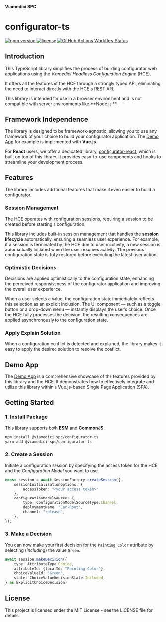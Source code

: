 <div >
  <strong>Viamedici SPC</strong>
</div>

# configurator-ts

[![npm version](https://img.shields.io/npm/v/@viamedici-spc/configurator-ts)](https://www.npmjs.com/package/@viamedici-spc/configurator-ts)
[![license](https://img.shields.io/npm/l/@viamedici-spc/configurator-ts)](https://github.com/viamedici-spc/configurator-ts/blob/main/LICENSE)
[![GitHub Actions Workflow Status](https://img.shields.io/github/actions/workflow/status/viamedici-spc/configurator-ts/main.yml?branch=main)](https://github.com/viamedici-spc/configurator-ts/actions/workflows/main.yml?query=branch%3Amain)

## Introduction

This TypeScript library simplifies the process of building configurator web applications using the _Viamedici Headless
Configuration Engine_ (HCE).

It offers all the features of the HCE through a strongly typed API, eliminating the need to
interact directly with the HCE's REST API.

This library is intended for use in a browser environment and is not compatible with server environments like **Node.js
**.

## Framework Independence

The library is designed to be framework-agnostic, allowing you to use any framework of your choice to build your
configurator application. The [Demo App](https://github.com/viamedici-spc/configurator-ts-demo) for example is
implemented with **Vue.js**.

For **React** users, we offer a dedicated
library, [configurator-react](https://github.com/viamedici-spc/configurator-react), which is built on top of this
library. It provides easy-to-use components and hooks to streamline your development process.

## Features

The library includes additional features that make it even easier to build a configurator.

### Session Management

The HCE operates with configuration sessions, requiring a session to be created before starting a configuration.

This library includes built-in session management that handles the **session lifecycle** automatically, ensuring a
seamless user experience. For example, if a session is terminated by the HCE due to user inactivity, a new session is
automatically initiated when the user resumes activity. The previous configuration state is fully restored before
executing the latest user action.

### Optimistic Decisions

Decisions are applied optimistically to the configuration state, enhancing the perceived responsiveness of the
configurator application and improving the overall user experience.

When a user selects a value, the configuration state immediately reflects this selection as an explicit inclusion. The
UI component — such as a toggle button or a drop-down menu — instantly displays the user’s choice. Once the HCE fully
processes the decision, the resulting consequences are applied asynchronously to the configuration state.

### Apply Explain Solution

When a configuration conflict is detected and explained, the library makes it easy to apply the desired solution to
resolve the conflict.

## Demo App

The [Demo App](https://github.com/viamedici-spc/configurator-ts-demo) is a comprehensive showcase of the features
provided by this library and the HCE. It demonstrates how to effectively integrate and utilize this library within a
Vue.js-based Single Page Application (SPA).

## Getting Started

### 1. Install Package

This library supports both **ESM** and **CommonJS**.

```bash
npm install @viamedici-spc/configurator-ts
yarn add @viamedici-spc/configurator-ts
```

### 2. Create a Session

Initiate a configuration session by specifying the access token for the HCE and the _Configuration Model_ you
want to use.

```typescript
const session = await SessionFactory.createSession({
    sessionInitialisationOptions: {
        accessToken: "<your access token>"
    },
    configurationModelSource: {
        type: ConfigurationModelSourceType.Channel,
        deploymentName: "Car-Root",
        channel: "release",
    },
});
```

### 3. Make a Decision

You can now make your first decision for the `Painting Color` attribute by selecting (_including_) the value `Green`.

```typescript
await session.makeDecision({
    type: AttributeType.Choice,
    attributeId: {localId: "Painting Color"},
    choiceValueId: "Green",
    state: ChoiceValueDecisionState.Included,
} as ExplicitChoiceDecision)
```

## License

This project is licensed under the MIT License - see the LICENSE file for details.